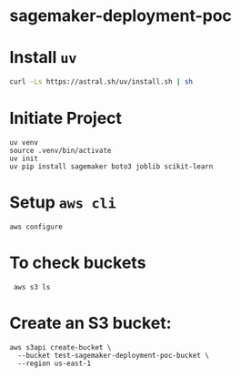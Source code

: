 # sagemaker-deployment-poc

# Install `uv`

```bash
curl -Ls https://astral.sh/uv/install.sh | sh
```

# Initiate Project

```
uv venv
source .venv/bin/activate
uv init
uv pip install sagemaker boto3 joblib scikit-learn
```

# Setup  `aws cli`

```
aws configure
```

# To check buckets 

```
 aws s3 ls
```

# Create an S3 bucket:

```
aws s3api create-bucket \
  --bucket test-sagemaker-deployment-poc-bucket \
  --region us-east-1

